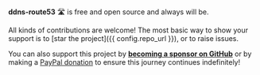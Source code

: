 **ddns-route53** :motorway: is free and open source and always will be.

All kinds of contributions are welcome! The most basic way to show your support is to
[star the project]({{ config.repo_url }}), or to raise issues.

You can also support this project by [**becoming a sponsor on GitHub**](https://github.com/sponsors/crazy-max) or
by making a [PayPal donation](https://www.paypal.me/crazyws) to ensure this journey continues indefinitely!
